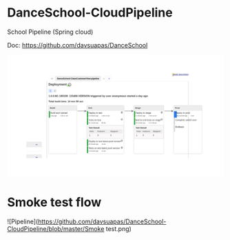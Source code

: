 # DanceSchool-CloudPipeline
School Pipeline (Spring cloud)

Doc: https://github.com/davsuapas/DanceSchool

![Pipeline](https://github.com/davsuapas/DanceSchool-CloudPipeline/blob/master/pipeline.png)

# Smoke test flow

![Pipeline](https://github.com/davsuapas/DanceSchool-CloudPipeline/blob/master/Smoke test.png)
